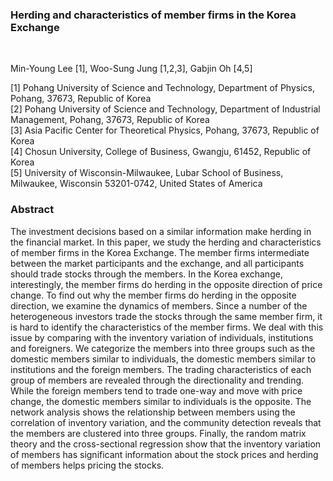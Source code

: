### Herding and characteristics of member firms in the Korea Exchange
<br>

Min-Young Lee [1], Woo-Sung Jung [1,2,3], Gabjin Oh [4,5]

[1] Pohang University of Science and Technology, Department of Physics, Pohang, 37673, Republic of Korea<br>
[2] Pohang University of Science and Technology, Department of Industrial Management, Pohang, 37673, Republic of Korea<br>
[3] Asia Pacific Center for Theoretical Physics, Pohang, 37673, Republic of Korea<br>
[4] Chosun University, College of Business, Gwangju, 61452, Republic of Korea<br>
[5] University of Wisconsin-Milwaukee, Lubar School of Business, Milwaukee, Wisconsin 53201-0742, United States of America
<br>

### Abstract

The investment decisions based on a similar information make herding in the financial market. In this paper, we study the herding and characteristics of member firms in the Korea Exchange. The member firms intermediate between the market participants and the exchange, and all participants should trade stocks through the members. In the Korea exchange, interestingly, the member firms do herding in the opposite direction of price change. To find out why the member firms do herding in the opposite direction, we examine the dynamics of members. Since a number of the heterogeneous investors trade the stocks through the same member firm, it is hard to identify the characteristics of the member firms. We deal with this issue by comparing with the inventory variation of individuals, institutions and foreigners. We categorize the members into three groups such as the domestic members similar to individuals, the domestic members similar to institutions and the foreign members. The trading characteristics of each group of members are revealed through the directionality and trending. While the foreign members tend to trade one-way and move with price change, the domestic members similar to individuals is the opposite. The network analysis shows the relationship between members using the correlation of inventory variation, and the community detection reveals that the members are clustered into three groups. Finally, the random matrix theory and the cross-sectional regression show that the inventory variation of members has significant information about the stock prices and herding of members helps pricing the stocks.
